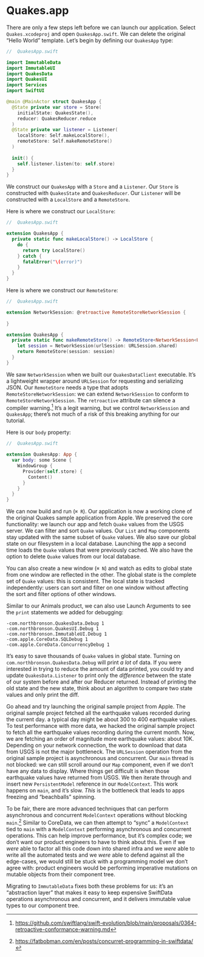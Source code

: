 # Quakes.app

There are only a few steps left before we can launch our application. Select `Quakes.xcodeproj` and open `QuakesApp.swift`. We can delete the original “Hello World” template. Let’s begin by defining our `QuakesApp` type:

```swift
//  QuakesApp.swift

import ImmutableData
import ImmutableUI
import QuakesData
import QuakesUI
import Services
import SwiftUI

@main @MainActor struct QuakesApp {
  @State private var store = Store(
    initialState: QuakesState(),
    reducer: QuakesReducer.reduce
  )
  @State private var listener = Listener(
    localStore: Self.makeLocalStore(),
    remoteStore: Self.makeRemoteStore()
  )
  
  init() {
    self.listener.listen(to: self.store)
  }
}
```

We construct our `QuakesApp` with a `Store` and a `Listener`. Our `Store` is constructed with `QuakesState` and `QuakesReducer`. Our `Listener` will be constructed with a `LocalStore` and a `RemoteStore`.

Here is where we construct our `LocalStore`:

```swift
//  QuakesApp.swift

extension QuakesApp {
  private static func makeLocalStore() -> LocalStore {
    do {
      return try LocalStore()
    } catch {
      fatalError("\(error)")
    }
  }
}
```

Here is where we construct our `RemoteStore`:

```swift
//  QuakesApp.swift

extension NetworkSession: @retroactive RemoteStoreNetworkSession {
  
}

extension QuakesApp {
  private static func makeRemoteStore() -> RemoteStore<NetworkSession<URLSession>> {
    let session = NetworkSession(urlSession: URLSession.shared)
    return RemoteStore(session: session)
  }
}
```

We saw `NetworkSession` when we built our `QuakesDataClient` executable. It’s a lightweight wrapper around `URLSession` for requesting and serializing JSON. Our `RemoteStore` needs a type that adopts `RemoteStoreNetworkSession`: we can extend `NetworkSession` to conform to `RemoteStoreNetworkSession`. The `retroactive` attribute can silence a compiler warning.[^1] It’s a legit warning, but we control `NetworkSession` and `QuakesApp`; there’s not much of a risk of this breaking anything for our tutorial.

Here is our `body` property:

```swift
//  QuakesApp.swift

extension QuakesApp: App {
  var body: some Scene {
    WindowGroup {
      Provider(self.store) {
        Content()
      }
    }
  }
}
```

We can now build and run (`⌘ R`). Our application is now a working clone of the original Quakes sample application from Apple. We preserved the core functionality: we launch our app and fetch `Quake` values from the USGS server. We can filter and sort `Quake` values. Our `List` and `Map` components stay updated with the same subset of `Quake` values. We also save our global state on our filesystem in a local database. Launching the app a second time loads the `Quake` values that were previously cached. We also have the option to delete `Quake` values from our local database.

You can also create a new window (`⌘ N`) and watch as edits to global state from one window are reflected in the other. The global state is the complete set of `Quake` values: this is consistent. The local state is tracked independently: users can sort and filter on one window without affecting the sort and filter options of other windows.

Similar to our Animals product, we can also use Launch Arguments to see the `print` statements we added for debugging:

```text
-com.northbronson.QuakesData.Debug 1
-com.northbronson.QuakesUI.Debug 1
-com.northbronson.ImmutableUI.Debug 1
-com.apple.CoreData.SQLDebug 1
-com.apple.CoreData.ConcurrencyDebug 1
```

It’s easy to save thousands of `Quake` values in global state. Turning on `com.northbronson.QuakesData.Debug` will print *a lot* of data. If you were interested in trying to reduce the amount of data printed, you could try and update `QuakesData.Listener` to print only the *difference* between the state of our system before and after our Reducer returned. Instead of printing the old state and the new state, think about an algorithm to compare two state values and only print the diff.

Go ahead and try launching the original sample project from Apple. The original sample project fetched all the earthquake values recorded during the current day. a typical day might be about 300 to 400 earthquake values. To test performance with more data, we hacked the original sample project to fetch all the earthquake values recording during the current month. Now, we are fetching an order of magnitude more earthquake values: about 10K. Depending on your network connection, the work to download that data from USGS is not the major bottleneck. The `URLSession` operation from the original sample project is asynchronous and concurrent. Our `main` thread is not blocked: we can still scroll around our `Map` component, even if we don’t have any data to display. Where things get difficult is when those earthquake values have returned from USGS. We then iterate through and insert new `PersistentModel` reference in our `ModelContext`. This work happens on `main`, and it’s slow. *This* is the bottleneck that leads to apps freezing and “beachballs” spinning.

To be fair, there are more advanced techniques that can perform asynchronous and concurrent `ModelContext` operations without blocking `main`.[^2] Similar to CoreData, we can then attempt to “sync” a `ModelContext` tied to `main` with a `ModelContext` performing asynchronous and concurrent operations. This can help improve performance, but it’s complex code; we don’t want our product engineers to have to think about this. Even if we *were* able to factor all this code down into shared infra and we *were* able to write all the automated tests and we *were* able to defend against all the edge-cases, we would still be stuck with a programming model we don’t agree with: product engineers would be performing imperative mutations on mutable objects from their component tree.

Migrating to `ImmutableData` fixes both these problems for us: it’s an “abstraction layer” that makes it easy to keep expensive SwiftData operations asynchronous and concurrent, and it delivers immutable value types to our component tree.

[^1]: https://github.com/swiftlang/swift-evolution/blob/main/proposals/0364-retroactive-conformance-warning.md
[^2]: https://fatbobman.com/en/posts/concurret-programming-in-swiftdata/
